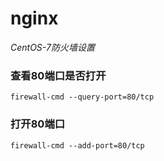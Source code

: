 # nginx

*CentOS-7防火墙设置*

### 查看80端口是否打开
  
```
firewall-cmd --query-port=80/tcp
```

### 打开80端口

 ```
 firewall-cmd --add-port=80/tcp
 ```

